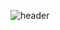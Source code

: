 ![header](https://capsule-render.vercel.app/api?type=waving&color=auto&height=300&section=header&text=Welcome%20to%20Hyejoo's%20Github!&fontSize=40)
